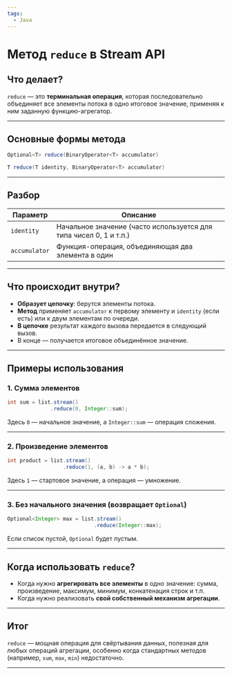 ```yaml
---
tags:
  - Java
---
```


# Метод `reduce` в Stream API

## Что делает?

`reduce` — это **терминальная операция**, которая последовательно объединяет все элементы потока в одно итоговое значение, применяя к ним заданную функцию-агрегатор.

---

## Основные формы метода

```java
Optional<T> reduce(BinaryOperator<T> accumulator)
```

```java
T reduce(T identity, BinaryOperator<T> accumulator)
```

---

## Разбор

| Параметр | Описание |
| --- | --- |
| `identity` | Начальное значение (часто используется для типа чисел 0, 1 и т.п.) |
| `accumulator` | Функция-операция, объединяющая два элемента в один |

---

## Что происходит внутри?

- **Образует цепочку**: берутся элементы потока.
- **Метод** применяет `accumulator` к первому элементу и `identity` (если есть) или к двум элементам по очереди.
- **В цепочке** результат каждого вызова передается в следующий вызов.
- В конце — получается итоговое объединённое значение.

---

## Примеры использования

### 1. Сумма элементов

```java
int sum = list.stream()
              .reduce(0, Integer::sum);
```

Здесь `0` — начальное значение, а `Integer::sum` — операция сложения.

---

### 2. Произведение элементов

```java
int product = list.stream()
                  .reduce(1, (a, b) -> a * b);
```

Здесь `1` — стартовое значение, а операция — умножение.

---

### 3. Без начального значения (возвращает `Optional`)

```java
Optional<Integer> max = list.stream()
                            .reduce(Integer::max);
```

Если список пустой, `Optional` будет пустым.

---

## Когда использовать `reduce`?

- Когда нужно **агрегировать все элементы** в одно значение: сумма, произведение, максимум, минимум, конкатенация строк и т.п.
- Когда нужно реализовать **свой собственный механизм агрегации**.

---

## Итог

`reduce` — мощная операция для свёртывания данных, полезная для любых операций агрегации, особенно когда стандартных методов (например, `sum`, `max`, `min`) недостаточно.

---

